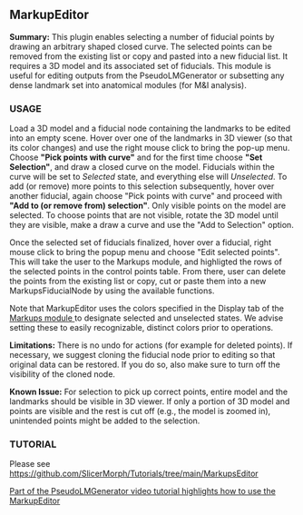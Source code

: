 ## MarkupEditor
**Summary:** This plugin enables selecting a number of fiducial points by drawing an arbitrary shaped closed curve. The selected points can be removed from the existing list or copy and pasted into a new fiducial list. It requires a 3D model and its associated set of fiducials. This module is useful for editing outputs from the PseudoLMGenerator or subsetting any dense landmark set into anatomical modules (for M&I analysis).


### USAGE
Load a 3D model and a fiducial node containing the landmarks to be edited into an empty scene. Hover over one of the landmarks in 3D viewer (so that its color changes) and use the right mouse click to bring the pop-up menu. Choose **"Pick points with curve"** and for the first time choose **"Set Selection"**, and draw a closed curve on the model. Fiducials within the curve will be set to _Selected_ state, and everything else will _Unselected_. To add (or remove) more points to this selection subsequently, hover over another fiducial, again choose "Pick points with curve" and proceed with **"Add to (or remove from) selection"**. Only visible points on the model are selected. To choose points that are not visible, rotate the 3D model until they are visible, make a draw a curve and use the "Add to Selection" option.

Once the selected set of fiducials finalized, hover over a fiducial, right mouse click to bring the popup menu and choose "Edit selected points". This will take the user to the Markups module, and highligted the rows of the selected points in the control points table. From there, user can delete the points from the existing list or copy, cut or paste them into a new MarkupsFiducialNode by using the available functions.

Note that MarkupEditor uses the colors specified in the Display tab of the <a href="https://slicer.readthedocs.io/en/latest/user_guide/modules/markups.html"> Markups module </a> to designate selected and unselected states. We advise setting these to easily recognizable, distinct colors prior to operations.


**Limitations:** There is no undo for actions (for example for deleted points). If necessary, we suggest cloning the fiducial node prior to editing so that original data can be restored. If you do so, also make sure to turn off the visibility of the cloned node.

**Known Issue:** For selection to pick up correct points, entire model and the landmarks should be visible in 3D viewer. If only a portion of 3D model and points are visible and the rest is cut off (e.g., the model is zoomed in), unintended points might be added to the selection.

### TUTORIAL
Please see https://github.com/SlicerMorph/Tutorials/tree/main/MarkupsEditor

[Part of the PseudoLMGenerator video tutorial highlights how to use the MarkupEditor](https://youtu.be/yvI65oyxYpA?t=211)




